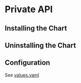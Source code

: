 # Private API

## Installing the Chart

## Uninstalling the Chart

## Configuration

See [values.yaml](values.yaml)